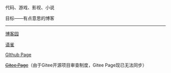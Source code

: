 代码、游戏、影视、小说

目标——有点意思的博客

---

[博客园](https://www.cnblogs.com/mazy-699/)

[语雀](https://www.yuque.com/mazy)

[GIthub Page](https://mazy699.github.io/)

[~~Gitee Page~~](https://mazy699.gitee.io/)（由于Gitee开源项目审查制度，Gitee Page现已无法同步）